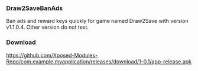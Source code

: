 ### Draw2SaveBanAds
Ban ads and reward keys quickly for game named Draw2Save with version v1.1.0.4. Other version do not test.

### Download
https://github.com/Xposed-Modules-Repo/com.example.myapplication/releases/download/1-0.1/app-release.apk